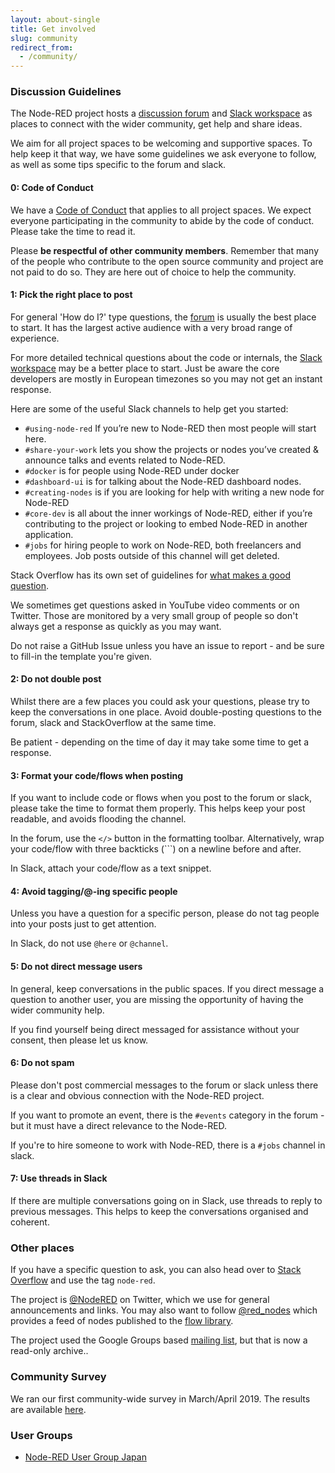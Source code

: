 ```yaml
---
layout: about-single
title: Get involved
slug: community
redirect_from:
  - /community/
---
```


### Discussion Guidelines

The Node-RED project hosts a [discussion forum](https://discourse.nodered.org) and [Slack workspace](slack) as places to connect with the wider community, get help and share ideas.

We aim for all project spaces to be welcoming and supportive spaces. To help keep it that way, we have
some guidelines we ask everyone to follow, as well as some tips specific to the forum and slack.

#### 0: Code of Conduct

We have a [Code of Conduct](/about/conduct) that applies to all project spaces. We expect everyone participating in the community to abide by the code of conduct. Please take the time to read it.

Please **be respectful of other community members**. Remember that many of the people who contribute to the open source
community and project are not paid to do so. They are here out of choice to help the community.


#### 1: Pick the right place to post

For general 'How do I?' type questions, the [forum](https://discourse.nodered.org) is usually the best place to start. It has the largest active audience with a very broad range of experience.

For more detailed technical questions about the code or internals, the [Slack workspace](slack) may be a better place to start. Just be aware the core developers are mostly in European timezones so you may not get an instant response.

Here are some of the useful Slack channels to help get you started:

 - `#using-node-red`  If you’re new to Node-RED then most people will start here.
 - `#share-your-work` lets you show the projects or nodes you’ve created & announce talks and events related to Node-RED.
 - `#docker` is for people using Node-RED under docker
 - `#dashboard-ui` is for talking about the Node-RED dashboard nodes.
 - `#creating-nodes` is if you are looking for help with writing a new node for Node-RED
 - `#core-dev` is all about the inner workings of Node-RED, either if you’re contributing to the project or looking to embed Node-RED in another application.
 - `#jobs` for hiring people to work on Node-RED, both freelancers and employees. Job posts outside of this channel will get deleted.

Stack Overflow has its own set of guidelines for [what makes a good question](https://stackoverflow.com/help/how-to-ask).

We sometimes get questions asked in YouTube video comments or on Twitter. Those are monitored by a very small group of people so don't always get a response as quickly as you may want.

Do not raise a GitHub Issue unless you have an issue to report - and be sure to fill-in the template you're given.

#### 2: Do not double post

Whilst there are a few places you could ask your questions, please try to keep the conversations in one place. Avoid double-posting questions to the forum, slack and StackOverflow at the same time.

Be patient - depending on the time of day it may take some time to get a response.


#### 3: Format your code/flows when posting

If you want to include code or flows when you post to the forum or slack, please take the time to format them properly. This helps keep your post readable, and avoids flooding the channel.

In the forum, use the `</>` button in the formatting toolbar. Alternatively, wrap your code/flow with three backticks (\`\`\`) on a newline before and after.

In Slack, attach your code/flow as a text snippet.

#### 4: Avoid tagging/@-ing specific people

Unless you have a question for a specific person, please do not tag people into your posts just to get attention.

In Slack, do not use `@here` or `@channel`.

#### 5: Do not direct message users

In general, keep conversations in the public spaces. If you direct message a question to another user, you are missing the opportunity of having the wider community help.

If you find yourself being direct messaged for assistance without your consent, then please let us know.


#### 6: Do not spam

Please don't post commercial messages to the forum or slack unless there is a clear and obvious connection with the Node-RED project.

If you want to promote an event, there is the `#events` category in the forum - but it must have a direct relevance to the Node-RED.

If you're to hire someone to work with Node-RED, there is a `#jobs` channel in slack.


#### 7: Use threads in Slack

If there are multiple conversations going on in Slack, use threads to reply to previous messages. This helps to keep the conversations organised and coherent.


### Other places

If you have a specific question to ask, you can also head over to
[Stack Overflow](https://stackoverflow.com/questions/tagged/node-red) and use
the tag `node-red`.

The project is [@NodeRED](https://twitter.com/nodered) on Twitter, which we use
for general announcements and links. You may also want to follow [@red_nodes](https://twitter.com/red_nodes)
which provides a feed of nodes published to the [flow library](https://flows.nodered.org).

The project used the Google Groups based [mailing list](https://groups.google.com/forum/#!forum/node-red), but
that is now a read-only archive..

### Community Survey

We ran our first community-wide survey in March/April 2019. The results are
available [here](/about/community/survey/2019).

### User Groups

- [Node-RED User Group Japan](https://nodered.jp/)
